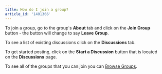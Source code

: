 ```yaml
---
title: How do I join a group?
article_id: '1401366'
---
```


To join a group, go to the group's **About** tab and click on the **Join Group** button - the button will change to say **Leave Group**. 

To see a list of existing discussions click on the **Discussions** tab. 

To get started posting, click on the **Start a Discussion** button that is located on the **Discussions** page. 

To see all of the groups that you can join you can [Browse Groups](http://www.codecademy.com/groups). 